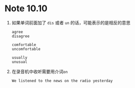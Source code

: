 # Note 10.10

1. 如果单词前面加了 `dis` 或者 `un` 的话，可能表示的是相反的意思

   ```
   agree
   disagree

   comfortable
   uncomfortable

   usually
   unusual
   ```

2. 在录音机中收听需要用介词`on`

   ```
   We listened to the news on the radio yesterday
   ```
